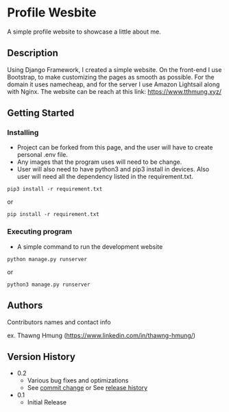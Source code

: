 # Profile Wesbite

A simple profile website to showcase a little about me.

## Description

Using Django Framework, I created a simple website. On the front-end I use Bootstrap, to make customizing the pages as smooth as possible. For the domain it uses namecheap, and for the server I use Amazon Lightsail along with Nginx. The website can be reach at this link: https://www.tthmung.xyz/

## Getting Started

### Installing

* Project can be forked from this page, and the user will have to create personal .env file.
* Any images that the program uses will need to be change.
* User will also need to have python3 and pip3 install in devices. Also user will need all the dependency listed in the requirement.txt.
```
pip3 install -r requirement.txt
```
or
```
pip install -r requirement.txt
```
### Executing program

* A simple command to run the development website
```
python manage.py runserver
```
or
```
python3 manage.py runserver
```

## Authors

Contributors names and contact info

ex. Thawng Hmung (https://www.linkedin.com/in/thawng-hmung/)

## Version History

* 0.2
    * Various bug fixes and optimizations
    * See [commit change]() or See [release history]()
* 0.1
    * Initial Release
